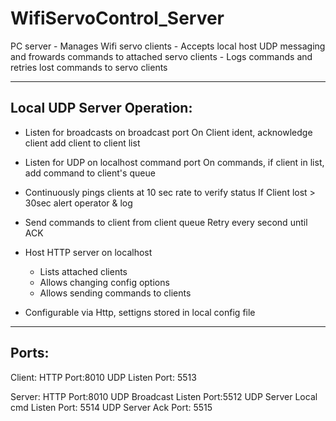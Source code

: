 # WifiServoControl_Server
PC server
    - Manages Wifi servo clients
    - Accepts local host UDP messaging and frowards commands to attached servo clients
    - Logs commands and retries lost commands to servo clients

-------------------------------------------------------------
Local UDP Server Operation:
-------------------------------------------------------------
- Listen for broadcasts on broadcast port
    On Client ident, acknowledge client add client to client list

- Listen for UDP on localhost command port
    On commands, if client in list, add command to client's queue

- Continuously pings clients at 10 sec rate to verify status
    If Client lost > 30sec alert operator & log

- Send commands to client from client queue
    Retry every second until ACK

- Host HTTP server on localhost
    - Lists attached clients
    - Allows changing config options
    - Allows sending commands to clients

- Configurable via Http, settigns stored in local config file

-------------------------------------------------------------
Ports:
-------------------------------------------------------------
Client:
HTTP Port:8010
UDP Listen Port: 5513

Server:
HTTP Port:8010
UDP Broadcast Listen Port:5512
UDP Server Local cmd Listen Port: 5514
UDP Server Ack Port: 5515
